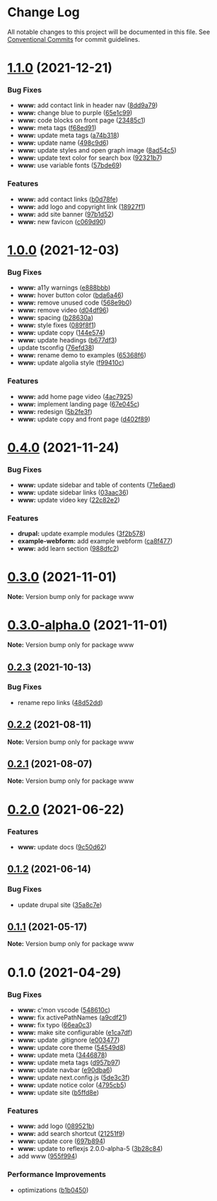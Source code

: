 # Change Log

All notable changes to this project will be documented in this file.
See [Conventional Commits](https://conventionalcommits.org) for commit guidelines.

# [1.1.0](https://github.com/chapter-three/next-drupal/compare/www@1.0.0...www@1.1.0) (2021-12-21)


### Bug Fixes

* **www:** add contact link in header nav ([8dd9a79](https://github.com/chapter-three/next-drupal/commit/8dd9a79744b8a481e92fa1cc363c2f1a47bb7b72))
* **www:** change blue to purple ([65e1c99](https://github.com/chapter-three/next-drupal/commit/65e1c996194071e9dfb897b492e832215ad3879e))
* **www:** code blocks on front page ([23485c1](https://github.com/chapter-three/next-drupal/commit/23485c1951dad2b259960befdd67318e1c0e9c83))
* **www:** meta tags ([f68ed91](https://github.com/chapter-three/next-drupal/commit/f68ed912100c5a2aedf8c0a2df894c6f58afcd5c))
* **www:** update meta tags ([a74b318](https://github.com/chapter-three/next-drupal/commit/a74b3181aa5edd83a011f4b01fc93ce3f091facd))
* **www:** update name ([498c9d6](https://github.com/chapter-three/next-drupal/commit/498c9d648a48da93fff6252eb5b00973bcff6ef9))
* **www:** update styles and open graph image ([8ad54c5](https://github.com/chapter-three/next-drupal/commit/8ad54c564d63b80eae98ebad24d61b36c8586107))
* **www:** update text color for search box ([92321b7](https://github.com/chapter-three/next-drupal/commit/92321b741ed92e6870f7961166c08ae0599d88fe))
* **www:** use variable fonts ([57bde69](https://github.com/chapter-three/next-drupal/commit/57bde695e3185e87ddb17d7a01e26d6efdb74a0e))


### Features

* **www:** add contact links ([b0d78fe](https://github.com/chapter-three/next-drupal/commit/b0d78feebfc9665389608fcb1ea524ad5f3f9b54))
* **www:** add logo and copyright link ([18927f1](https://github.com/chapter-three/next-drupal/commit/18927f173d708ad69f61e4f4661fd134445928de))
* **www:** add site banner ([97b1d52](https://github.com/chapter-three/next-drupal/commit/97b1d5284e889878af21cfb89bf83c23c6d6148d))
* **www:** new favicon ([c069d90](https://github.com/chapter-three/next-drupal/commit/c069d9010d0cb06fd770b874f9ec6be23f14decb))





# [1.0.0](https://github.com/chapter-three/next-drupal/compare/www@0.4.0...www@1.0.0) (2021-12-03)


### Bug Fixes

* **www:** a11y warnings ([e888bbb](https://github.com/chapter-three/next-drupal/commit/e888bbb2cd8366d54a83ca5a34ed5ae86037fdd1))
* **www:** hover button color ([bda6a46](https://github.com/chapter-three/next-drupal/commit/bda6a460e64383f716e7cfdef39ce778200d3c30))
* **www:** remove unused code ([568e9b0](https://github.com/chapter-three/next-drupal/commit/568e9b06e92d311c8bb0b10d6a54712dd31a3a75))
* **www:** remove video ([d04df96](https://github.com/chapter-three/next-drupal/commit/d04df963d439c7dcad16c226d0b5152d8cb111cf))
* **www:** spacing ([b28630a](https://github.com/chapter-three/next-drupal/commit/b28630a9d60bfafcd949787f72721a61db65f01f))
* **www:** style fixes ([089f8f1](https://github.com/chapter-three/next-drupal/commit/089f8f1fee60d6e4aab3599e6e46f2bf69c51c4a))
* **www:** update copy ([144e574](https://github.com/chapter-three/next-drupal/commit/144e574d4597de0da2b20f9df2c2f4cd02e46540))
* **www:** update headings ([b677df3](https://github.com/chapter-three/next-drupal/commit/b677df3f62a6924532e825a6a9478a7a9b681837))
* update tsconfig ([76efd38](https://github.com/chapter-three/next-drupal/commit/76efd38d1b1cccac59abb78fce23305dbc89f9f4))
* **www:** rename demo to examples ([65368f6](https://github.com/chapter-three/next-drupal/commit/65368f67ac458bbf6ef1ac38ec85445c043c68f4))
* **www:** update algolia style ([f99410c](https://github.com/chapter-three/next-drupal/commit/f99410c96a49e141b8a5b5aae86e975b71fa510e))


### Features

* **www:** add home page video ([4ac7925](https://github.com/chapter-three/next-drupal/commit/4ac7925066d2447bde337f856a0f536b461bf58c))
* **www:** implement landing page ([67e045c](https://github.com/chapter-three/next-drupal/commit/67e045c4bbc870f49762456070e25828139ba919))
* **www:** redesign ([5b2fe3f](https://github.com/chapter-three/next-drupal/commit/5b2fe3f19b384fbcce4faa0ef771127e75895157))
* **www:** update copy and front page ([d402f89](https://github.com/chapter-three/next-drupal/commit/d402f89290847637a36287be98ae16b6442561ac))





# [0.4.0](https://github.com/chapter-three/next-drupal/compare/www@0.3.0...www@0.4.0) (2021-11-24)


### Bug Fixes

* **www:** update sidebar and table of contents ([71e6aed](https://github.com/chapter-three/next-drupal/commit/71e6aed6289bef12455d22ccf10509347d5bc83a))
* **www:** update sidebar links ([03aac36](https://github.com/chapter-three/next-drupal/commit/03aac36cccecedd845183a0dda1a14f261196d48))
* **www:** update video key ([22c82e2](https://github.com/chapter-three/next-drupal/commit/22c82e2546ecf8050b03e98133f11000c98da2d8))


### Features

* **drupal:** update example modules ([3f2b578](https://github.com/chapter-three/next-drupal/commit/3f2b57822226e587e590fdcc5f760cae0b11d97f))
* **example-webform:** add example webform ([ca8f477](https://github.com/chapter-three/next-drupal/commit/ca8f477b899a83a19b0823105863d40298e60418))
* **www:** add learn section ([988dfc2](https://github.com/chapter-three/next-drupal/commit/988dfc21951e0e548c9330e39a4c8e87361c4024))





# [0.3.0](https://github.com/chapter-three/next-drupal/compare/www@0.3.0-alpha.0...www@0.3.0) (2021-11-01)

**Note:** Version bump only for package www





# [0.3.0-alpha.0](https://github.com/chapter-three/next-drupal/compare/www@0.2.3...www@0.3.0-alpha.0) (2021-11-01)

**Note:** Version bump only for package www





## [0.2.3](https://github.com/chapter-three/next-drupal/compare/www@0.2.2...www@0.2.3) (2021-10-13)


### Bug Fixes

* rename repo links ([48d52dd](https://github.com/chapter-three/next-drupal/commit/48d52dde79f69396ef706d152c03670117b6a480))





## [0.2.2](https://github.com/chapter-three/next-drupal/compare/www@0.2.1...www@0.2.2) (2021-08-11)

**Note:** Version bump only for package www





## [0.2.1](https://github.com/chapter-three/next-drupal/compare/www@0.2.0...www@0.2.1) (2021-08-07)

**Note:** Version bump only for package www





# [0.2.0](https://github.com/chapter-three/next-drupal/compare/www@0.1.2...www@0.2.0) (2021-06-22)


### Features

* **www:** update docs ([9c50d62](https://github.com/chapter-three/next-drupal/commit/9c50d62f455702431d131de7641c6c0fdcf0da67))





## [0.1.2](https://github.com/chapter-three/next-drupal/compare/www@0.1.1...www@0.1.2) (2021-06-14)


### Bug Fixes

* update drupal site ([35a8c7e](https://github.com/chapter-three/next-drupal/commit/35a8c7e8c7a7378bb001eda8eef66315d5769589))





## [0.1.1](https://github.com/chapter-three/next-drupal/compare/www@0.1.0...www@0.1.1) (2021-05-17)

**Note:** Version bump only for package www





# 0.1.0 (2021-04-29)


### Bug Fixes

* **www:** c'mon vscode ([548610c](https://github.com/chapter-three/next-drupal/commit/548610c6bb2a19fbdab756c97016f74973049043))
* **www:** fix activePathNames ([a9cdf21](https://github.com/chapter-three/next-drupal/commit/a9cdf21493a55245141dd1e28e731198227c4f2d))
* **www:** fix typo ([66ea0c3](https://github.com/chapter-three/next-drupal/commit/66ea0c3697b5b7373a7e1cabade048e706c161bb))
* **www:** make site configurable ([e1ca7df](https://github.com/chapter-three/next-drupal/commit/e1ca7dfc668d9a58753ddd22a4e5d8f0393fc60c))
* **www:** update .gitignore ([e003477](https://github.com/chapter-three/next-drupal/commit/e003477f534f5effd1b60bc8a5463da953025a97))
* **www:** update core theme ([54549d8](https://github.com/chapter-three/next-drupal/commit/54549d8c471002f4f8c3f8412a6b55f2feee94a5))
* **www:** update meta ([3446878](https://github.com/chapter-three/next-drupal/commit/3446878737869d8d531bd6a186bbd12576b461f7))
* **www:** update meta tags ([d957b97](https://github.com/chapter-three/next-drupal/commit/d957b97c4fd0376091d344835a9eb7fad4a0aa31))
* **www:** update navbar ([e90dba6](https://github.com/chapter-three/next-drupal/commit/e90dba612c3786bcc982082269cb13238f9e5c9a))
* **www:** update next.config.js ([5de3c3f](https://github.com/chapter-three/next-drupal/commit/5de3c3fb06f73e7c9ce05d03c036f326249b8aac))
* **www:** update notice color ([4795cb5](https://github.com/chapter-three/next-drupal/commit/4795cb5aa0fde2ee762eff4cad771366145e3eec))
* **www:** update site ([b5ffd8e](https://github.com/chapter-three/next-drupal/commit/b5ffd8e9bfdf1037bb27729d1edf1dc3f0e48b06))


### Features

* **www:** add logo ([089521b](https://github.com/chapter-three/next-drupal/commit/089521b0d231e27aa052e8b64e447c994b8b2ac5))
* **www:** add search shortcut ([21251f9](https://github.com/chapter-three/next-drupal/commit/21251f91079ebebbd0e6e9c9f451a1590d8ed82e))
* **www:** update core ([697b894](https://github.com/chapter-three/next-drupal/commit/697b894ea5adc4c8f5bfec167fa877ea12b6de68))
* **www:** update to reflexjs 2.0.0-alpha-5 ([3b28c84](https://github.com/chapter-three/next-drupal/commit/3b28c84e9b7eefd4892aaf22dea0dd2512091b93))
* add www ([955f994](https://github.com/chapter-three/next-drupal/commit/955f9947a84111c0e00b86bd3b9af5e255791de8))


### Performance Improvements

* optimizations ([b1b0450](https://github.com/chapter-three/next-drupal/commit/b1b04504f797feae32486db1a724b2ff58c3b091))
